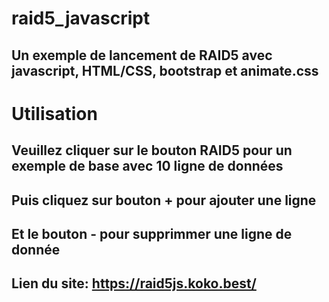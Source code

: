 # raid5_javascript
## Un exemple de lancement de  RAID5 avec javascript, HTML/CSS, bootstrap et animate.css
# Utilisation
## Veuillez cliquer sur le bouton RAID5 pour un exemple de base avec 10 ligne de données
## Puis cliquez sur bouton + pour ajouter une ligne
## Et le bouton - pour supprimmer une ligne de donnée
## Lien du site: https://raid5js.koko.best/ 
